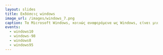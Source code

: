 ```yaml
---
layout: slides 
title: Εκδόσεις windows
image_url: /images/windows_7.png
caption: Τα Microsoft Windows, κοινώς αναφερόμενα ως Windows, είναι μια ομάδα πολλών ιδιόκτητων οικογενειών γραφικών λειτουργικών συστημάτων, τα οποία όλα αναπτύσσονται και διατίθενται στην αγορά από τη Microsoft.  Κάθε οικογένεια απευθύνεται σε έναν συγκεκριμένο τομέα της βιομηχανίας υπολογιστών. Οι ενεργές οικογένειες των Microsoft Windows περιλαμβάνουν Windows NT και Windows IoT. Αυτές μπορεί να περιλαμβάνουν υποοικογένειες, (π.χ. Windows Server ή Windows Embedded Compact) (Windows CE). Οι οικογένειες των Microsoft Windows που έχουν απενεργοποιηθεί περιλαμβάνουν τα Windows 9x, Windows Mobile και Windows Phone.
events:
  - windows10
  - windows-98
  - windows8
  - windows95
---
```

 
